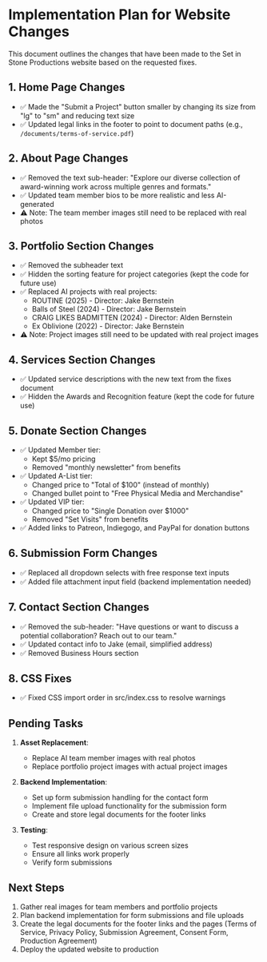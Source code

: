 # Implementation Plan for Website Changes

This document outlines the changes that have been made to the Set in Stone Productions website based on the requested fixes.

## 1. Home Page Changes

- ✅ Made the "Submit a Project" button smaller by changing its size from "lg" to "sm" and reducing text size
- ✅ Updated legal links in the footer to point to document paths (e.g., `/documents/terms-of-service.pdf`)

## 2. About Page Changes

- ✅ Removed the text sub-header: "Explore our diverse collection of award-winning work across multiple genres and formats."
- ✅ Updated team member bios to be more realistic and less AI-generated
- ⚠️ Note: The team member images still need to be replaced with real photos

## 3. Portfolio Section Changes

- ✅ Removed the subheader text
- ✅ Hidden the sorting feature for project categories (kept the code for future use)
- ✅ Replaced AI projects with real projects:
  - ROUTINE (2025) - Director: Jake Bernstein
  - Balls of Steel (2024) - Director: Jake Bernstein
  - CRAIG LIKES BADMITTEN (2024) - Director: Alden Bernstein
  - Ex Oblivione (2022) - Director: Jake Bernstein
- ⚠️ Note: Project images still need to be updated with real project images

## 4. Services Section Changes

- ✅ Updated service descriptions with the new text from the fixes document
- ✅ Hidden the Awards and Recognition feature (kept the code for future use)

## 5. Donate Section Changes

- ✅ Updated Member tier:
  - Kept $5/mo pricing
  - Removed "monthly newsletter" from benefits
- ✅ Updated A-List tier:
  - Changed price to "Total of $100" (instead of monthly)
  - Changed bullet point to "Free Physical Media and Merchandise"
- ✅ Updated VIP tier:
  - Changed price to "Single Donation over $1000"
  - Removed "Set Visits" from benefits
- ✅ Added links to Patreon, Indiegogo, and PayPal for donation buttons

## 6. Submission Form Changes

- ✅ Replaced all dropdown selects with free response text inputs
- ✅ Added file attachment input field (backend implementation needed)

## 7. Contact Section Changes

- ✅ Removed the sub-header: "Have questions or want to discuss a potential collaboration? Reach out to our team."
- ✅ Updated contact info to Jake (email, simplified address)
- ✅ Removed Business Hours section

## 8. CSS Fixes

- ✅ Fixed CSS import order in src/index.css to resolve warnings

## Pending Tasks

1. **Asset Replacement**:
   - Replace AI team member images with real photos
   - Replace portfolio project images with actual project images

2. **Backend Implementation**:
   - Set up form submission handling for the contact form
   - Implement file upload functionality for the submission form
   - Create and store legal documents for the footer links

3. **Testing**:
   - Test responsive design on various screen sizes
   - Ensure all links work properly
   - Verify form submissions

## Next Steps

1. Gather real images for team members and portfolio projects
2. Plan backend implementation for form submissions and file uploads
3. Create the legal documents for the footer links and the pages (Terms of Service, Privacy Policy, Submission Agreement, Consent Form, Production Agreement)
4. Deploy the updated website to production 
